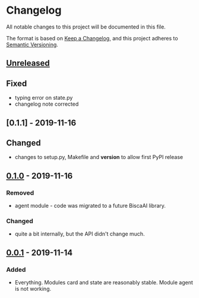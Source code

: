 # Changelog
All notable changes to this project will be documented in this file.

The format is based on [Keep a Changelog](https://keepachangelog.com/en/1.0.0/),
and this project adheres to [Semantic Versioning](https://semver.org/spec/v2.0.0.html).

## [Unreleased]
## Fixed
- typing error on state.py
- changelog note corrected

## [0.1.1] - 2019-11-16
## Changed
- changes to setup.py, Makefile and __version__ to allow first PyPI release

## [0.1.0] - 2019-11-16
### Removed
- agent module - code was migrated to a future BiscaAI library.

### Changed
- quite a bit internally, but the API didn't change much.

## [0.0.1] - 2019-11-14
### Added
- Everything. Modules card and state are reasonably stable. Module agent is not working.

[Unreleased]: https://github.com/NunoMCSilva/libbisca/compare/v1.0.0...HEAD
[0.1.0]: https://github.com/NunoMCSilva/libbisca/compare/v0.1.0...v0.1.1
[0.1.0]: https://github.com/NunoMCSilva/libbisca/compare/v0.0.1...v0.1.0
[0.0.1]: https://github.com/NunoMCSilva/libbisca/releases/tag/v0.0.1
